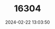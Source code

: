 ---
title: "16304"
category: "Partula clara"
draft: false
date: 2024-02-22 13:03:50
languages:
  English: ["Pale Partula tree snail", "Polynesian Tree Snail"]
  Tahitian: ["Areho"]
---